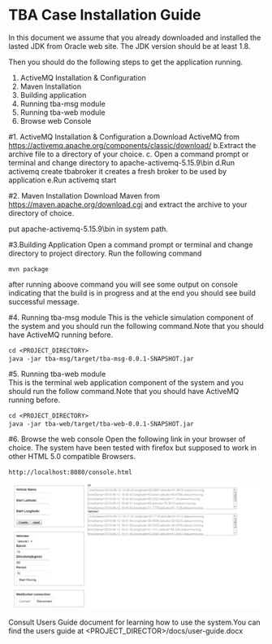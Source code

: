 # TBA Case Installation Guide
In this document we assume that you already downloaded and  installed
the lasted JDK from Oracle web site. The JDK version should be at least 1.8.

Then you should do the following steps to get the application running.

1. ActiveMQ Installation & Configuration
2. Maven Installation
3. Building application
4. Running tba-msg module
5. Running tba-web module
6. Browse web Console

#1. ActiveMQ Installation & Configuration
    a.Download ActiveMQ from https://activemq.apache.org/components/classic/download/
    b.Extract the archive file to a directory of your choice.
    c. Open a command prompt or terminal and change directory to
        apache-activemq-5.15.9\bin
    d.Run activemq create tbabroker
        it creates a fresh broker to be used by application
    e.Run activemq start
    
#2. Maven Installation
Download Maven from https://maven.apache.org/download.cgi and extract the archive to your 
directory of choice.

put apache-activemq-5.15.9\bin in system path.

#3.Building Application 
   Open a command prompt or terminal and change directory 
   to project directory. Run the following command
    
    mvn package   
         
   after running aboove command you will see some output on console indicating that
   the build is in progress and at the end you should see build successful message.
        
#4. Running tba-msg module
   This is the vehicle simulation component of the system and you should run the following command.Note that you should have ActiveMQ running before.
    
    cd <PROJECT_DIRECTORY> 
    java -jar tba-msg/target/tba-msg-0.0.1-SNAPSHOT.jar
         
#5. Running tba-web module     
   This is the terminal web application component of the system and you should run the follow command.Note that you should have ActiveMQ running before.
   
    cd <PROJECT_DIRECTORY>
    java -jar tba-web/target/tba-web-0.0.1-SNAPSHOT.jar

#6. Browse the web console
   Open the following link in your browser of choice. The system have been tested with firefox but supposed 
   to work in other HTML 5.0 compatible Browsers.
    
    http://localhost:8080/console.html
    
   ![alt text](docs/console.png)
    
   Consult Users Guide document for learning how to use the system.You can find the users guide at
   <PROJECT_DIRECTOR>/docs/user-guide.docx    